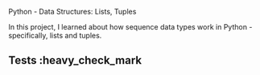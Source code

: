  Python - Data Structures: Lists, Tuples

In this project, I learned about how sequence data types work in
Python - specifically, lists and tuples.

## Tests :heavy_check_mark
